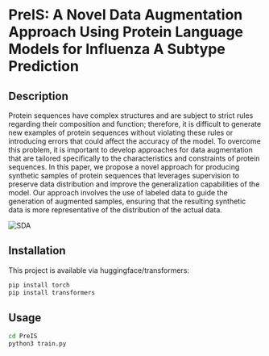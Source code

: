 
# PreIS: A Novel Data Augmentation Approach Using Protein Language Models for Influenza A Subtype Prediction

## Description

Protein sequences have complex structures and are subject to strict rules regarding their composition and function; therefore, it is difficult to generate new examples of protein sequences without violating these rules or introducing errors that could affect the accuracy of the model. To overcome this problem, it is important to develop approaches for data augmentation that are tailored specifically to the characteristics and constraints of protein sequences. In this paper, we propose a novel approach for producing synthetic samples of protein sequences that leverages supervision to preserve data distribution and improve the generalization capabilities of the model. Our approach involves the use of labeled data to guide the generation of augmented samples, ensuring that the resulting synthetic data is more representative of the distribution of the actual data. 

![SDA](https://github.com/mohaminn/sda/blob/main/Images/fig_sda.jpeg)
## Installation

This project is available via huggingface/transformers:

```bash
pip install torch
pip install transformers
```
    
## Usage

```bash
cd PreIS
python3 train.py
```

